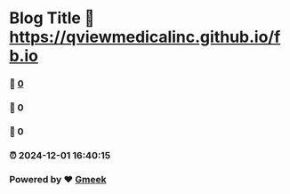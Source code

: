 # Blog Title :link: https://qviewmedicalinc.github.io/fb.io 
### :page_facing_up: [0](https://qviewmedicalinc.github.io/fb.io/tag.html) 
### :speech_balloon: 0 
### :hibiscus: 0 
### :alarm_clock: 2024-12-01 16:40:15 
### Powered by :heart: [Gmeek](https://github.com/Meekdai/Gmeek)
